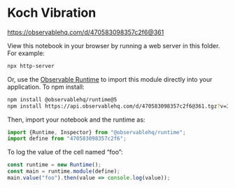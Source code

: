 # Koch Vibration

https://observablehq.com/d/470583098357c2f6@361

View this notebook in your browser by running a web server in this folder. For
example:

~~~sh
npx http-server
~~~

Or, use the [Observable Runtime](https://github.com/observablehq/runtime) to
import this module directly into your application. To npm install:

~~~sh
npm install @observablehq/runtime@5
npm install https://api.observablehq.com/d/470583098357c2f6@361.tgz?v=3
~~~

Then, import your notebook and the runtime as:

~~~js
import {Runtime, Inspector} from "@observablehq/runtime";
import define from "470583098357c2f6";
~~~

To log the value of the cell named “foo”:

~~~js
const runtime = new Runtime();
const main = runtime.module(define);
main.value("foo").then(value => console.log(value));
~~~
